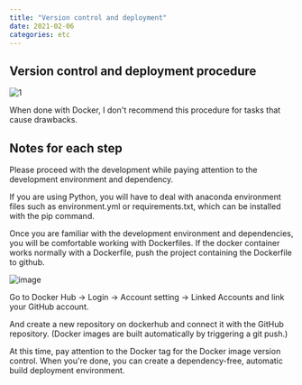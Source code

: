 ```yaml
---
title: "Version control and deployment"
date: 2021-02-06
categories: etc
---
```


## Version control and deployment procedure

![1](https://user-images.githubusercontent.com/54389889/107114983-dad52f00-68ac-11eb-983f-dd4c8bd6abe9.png)

When done with Docker, I don't recommend this procedure for tasks that cause drawbacks.

## Notes for each step

Please proceed with the development while paying attention to the development environment and dependency. 

If you are using Python, you will have to deal with anaconda environment files such as environment.yml or requirements.txt, which can be installed with the pip command.

Once you are familiar with the development environment and dependencies, you will be comfortable working with Dockerfiles. If the docker container works normally with a Dockerfile, push the project containing the Dockerfile to github. 

![image](https://user-images.githubusercontent.com/54389889/107140238-0e26c500-6964-11eb-92f1-41622792f2a7.png)

Go to Docker Hub -> Login -> Account setting -> Linked Accounts and link your GitHub account.

And create a new repository on dockerhub and connect it with the GitHub repository. (Docker images are built automatically by triggering a git push.)
 
At this time, pay attention to the Docker tag for the Docker image version control. When you're done, you can create a dependency-free, automatic build deployment environment.